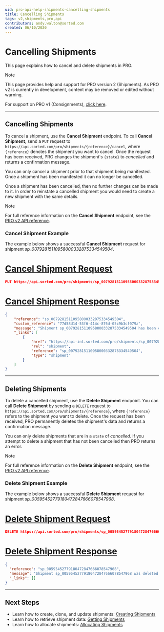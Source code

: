 ```yaml
---
uid: pro-api-help-shipments-cancelling-shipments
title: Cancelling Shipments
tags: v2,shipments,pro,api
contributors: andy.walton@sorted.com
created: 06/10/2020
---
```

# Cancelling Shipments

This page explains how to cancel and delete shipments in PRO.

> [!NOTE]
> This page provides help and support for PRO version 2 (Shipments). As PRO v2 is currently in development, content may be removed or edited without warning.
>
> For support on PRO v1 (Consignments), [click here](/pro/api/help/introduction.html).  

---

## Cancelling Shipments

To cancel a shipment, use the **Cancel Shipment** endpoint. To call **Cancel Shipment**, send a `PUT` request to `https://api.sorted.com/pro/shipments/{reference}/cancel`, where `{reference}` denotes the shipment you want to cancel. Once the request has been received, PRO changes the shipment's `{state}` to _cancelled_ and returns a confirmation message.

You can only cancel a shipment prior to that shipment being manifested. Once a shipment has been manifested it can no longer be cancelled.

Once a shipment has been cancelled, then no further changes can be made to it. In order to reinstate a cancelled shipment you would need to create a new shipment with the same details.

> [!NOTE]
>
> For full reference information on the **Cancel Shipment** endpoint, see the [PRO v2 API reference](/pro/api/reference/shipments.html#tag/Shipments/paths/~1shipments~1{shipmentReference}~1cancel/put).

### Cancel Shipment Example

The example below shows a successful **Cancel Shipment** request for shipment _sp_00792815110958000332875334549504_.

# [Cancel Shipment Request](#tab/cancel-shipment-request)

```json
PUT https://api.sorted.com/pro/shipments/sp_00792815110958000332875334549504/cancel
```

# [Cancel Shipment Response](#tab/cancel-shipment-response)

```json
{
    "reference": "sp_00792815110958000332875334549504",
    "custom_reference": "77d58d14-53f6-414c-876d-05c9b3cf079a",
    "message": "Shipment sp_00792815110958000332875334549504 has been cancelled",
    "_links": [
        {
            "href": "https://api-int.sorted.com/pro/shipments/sp_00792815110958000332875334549504",
            "rel": "shipment",
            "reference": "sp_00792815110958000332875334549504",
            "type": "shipment"
        }
    ]
}
```
---

## Deleting Shipments

To delete a cancelled shipment, use the **Delete Shipment** endpoint. You can call **Delete Shipment** by sending a `DELETE` request to `https://api.sorted.com/pro/shipments/{reference}`, where `{reference}` refers to the shipment you want to delete. Once the request has been received, PRO permanently deletes the shipment's data and returns a confirmation message.

You can only delete shipments that are in a `state` of _cancelled_. If you attempt to delete a shipment that has not been cancelled then PRO returns an error.

> [!NOTE]
>
> For full reference information on the **Delete Shipment** endpoint, see the [PRO v2 API reference](/pro/api/reference/shipments.html#tag/Shipments/paths/~1shipments~1{shipmentReference}/delete).

### Delete Shipment Example

The example below shows a successful **Delete Shipment** request for shipment _sp_00595452779180472847666078547968_.

# [Delete Shipment Request](#tab/delete-shipment-request)

```json
DELETE https://api.sorted.com/pro/shipments/sp_00595452779180472847666078547968
```
# [Delete Shipment Response](#tab/delete-shipment-response)

```json
{
  "reference": "sp_00595452779180472847666078547968",
  "message": "Shipment sp_00595452779180472847666078547968 was deleted successfully",
  "_links": []
}
```
---

## Next Steps

* Learn how to create, clone, and update shipments: [Creating Shipments](/pro/api/shipments/creating_shipments.html)
* Learn how to retrieve shipment data: [Getting Shipments](/pro/api/shipments/getting_shipments.html)
* Learn how to allocate shipments: [Allocating Shipments](/pro/api/shipments/allocating_shipments.html)